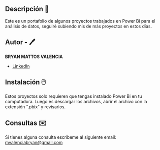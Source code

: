## Descripción 🌴

Este es un portafolio de algunos proyectos trabajados en Power Bi para el análisis de datos, seguiré subiendo mis de más proyectos en estos días.

## Autor - 🖊️
**BRYAN MATTOS VALENCIA**

* [LinkedIn](www.linkedin.com/in/bmvalencia/)

## Instalación 🖱️
Estos proyectos solo requieren que tengas instalado Power Bi en tu computadora. Luego es descargar los archivos, abrir el archivo con la extensión ".pbix" y revisarlos.

## Consultas ✉️
Si tienes alguna consulta escribeme al siguiente email: mvalenciabryan@gmail.com
